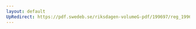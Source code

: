 ```yaml
---
layout: default
UpRedirect: https://pdf.swedeb.se/riksdagen-volumeG-pdf/199697/reg_199697/reg_199697_0138.pdf
---
```

